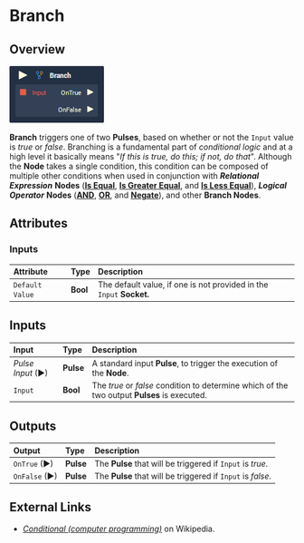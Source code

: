 # Branch

## Overview

![The Branch Node.](../../.gitbook/assets/node-branch.png)

**Branch** triggers one of two **Pulses**, based on whether or not the `Input` value is _true_ or _false_. Branching is a fundamental part of _conditional logic_ and at a high level it basically means "_If this is true, do this; if not, do that_". Although the **Node** takes a single condition, this condition can be composed of multiple other conditions when used in conjunction with _**Relational Expression**_ **Nodes** \([**Is Equal**](is-equal.md), [**Is Greater Equal**](is-greater-equal.md), and [**Is Less Equal**](is-less-equal.md)\), _**Logical Operator**_ **Nodes** \([**AND**](../math/boolean/and.md), [**OR**](../math/boolean/or.md), and [**Negate**](../math/boolean/negate.md)\), and other **Branch Nodes**.

## Attributes

### Inputs

| Attribute | Type | Description |
| :--- | :--- | :--- |
| `Default Value` | **Bool** | The default value, if one is not provided in the `Input` **Socket.** |

## Inputs

| Input | Type | Description |
| :--- | :--- | :--- |
| _Pulse Input_ \(►\) | **Pulse** | A standard input **Pulse**, to trigger the execution of the **Node**. |
| `Input` | **Bool** | The _true_ or _false_ condition to determine which of the two output **Pulses** is executed. |

## Outputs

| Output | Type | Description |
| :--- | :--- | :--- |
| `OnTrue` \(►\) | **Pulse** | The **Pulse** that will be triggered if `Input` is _true_. |
| `OnFalse` \(►\) | **Pulse** | The **Pulse** that will be triggered if `Input` is _false_. |

## External Links

* [_Conditional \(computer programming\)_](https://en.wikipedia.org/wiki/Conditional_%28computer_programming%29) on Wikipedia.

